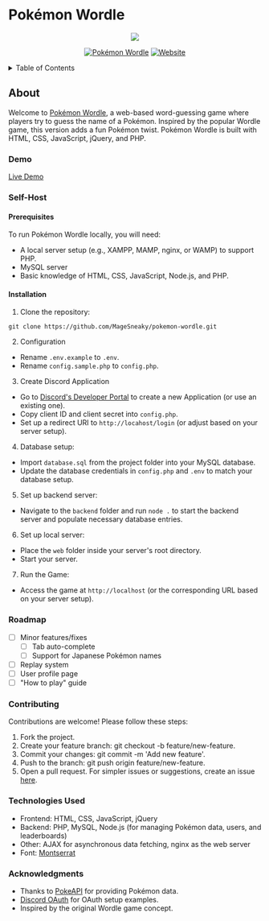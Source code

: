 
# Pokémon Wordle
<p align="center">
  <a href="https://sneaky.pink">
    <img src="https://sneaky.pink/images/pokemonwordlebanner.png"></a>
</p>
<p align="center">
<a href="https://github.com/MageSneaky/pokemon-wordle"><img alt="Pokémon Wordle" src="https://img.shields.io/github/repo-size/MageSneaky/pokemon-wordle?color=pink&label=Repo%20Size&logo=github&style=flat-square"></a>
<a href="https://sneaky.pink"><img alt="Website" src="https://img.shields.io/website?down_color=pink down_message=sneaky.pink&label=Website&up_color=pink&up_message=sneaky.pink&url=https%3A%2F%2Fsneaky.pink"></a>
</p>

<details>
  <summary>Table of Contents</summary>
  <ol>
    <li><a href="#about">About</a></li>
    <li><a href="#demo">Demo</a></li>
    <li><a href="#self-host">Self-Host</a></li>
    <li><a href="#roadmap">Roadmap</a></li>
    <li><a href="#contributing">Contributing</a></li>
    <li><a href="#technologies-used">Technologies Used</a></li>
    <li><a href="#acknowledgments">Acknowledgments</a></li>
  </ol>
</details>

## About
Welcome to [Pokémon Wordle](https://pokemon.sneaky.pink), a web-based word-guessing game where players try to guess the name of a Pokémon. Inspired by the popular Wordle game, this version adds a fun Pokémon twist. Pokémon Wordle is built with HTML, CSS, JavaScript, jQuery, and PHP.

### Demo
[Live Demo](https://pokemon.sneaky.pink)

### Self-Host
#### Prerequisites
To run Pokémon Wordle locally, you will need:
- A local server setup (e.g., XAMPP, MAMP, nginx, or WAMP) to support PHP.
- MySQL server
- Basic knowledge of HTML, CSS, JavaScript, Node.js, and PHP.

#### Installation
1. Clone the repository:
```
git clone https://github.com/MageSneaky/pokemon-wordle.git
```

2. Configuration
- Rename ``.env.example`` to ``.env``.
- Rename ``config.sample.php`` to ``config.php``.

3. Create Discord Application
- Go to [Discord's Developer Portal](https://discord.com/developers/applications) to create a new Application (or use an existing one).
- Copy client ID and client secret into ``config.php``.
- Set up a redirect URI to ``http://locahost/login`` (or adjust based on your server setup).

4. Database setup:
- Import ``database.sql`` from the project folder into your MySQL database.
- Update the database credentials in ``config.php`` and ``.env`` to match your database setup.

5. Set up backend server:
- Navigate to the ``backend`` folder and run ```node .``` to start the backend server and populate necessary database entries.

6. Set up local server:
- Place the ``web`` folder inside your server's root directory.
- Start your server.

7. Run the Game:
- Access the game at ``http://localhost`` (or the corresponding URL based on your server setup).

### Roadmap
- [ ] Minor features/fixes
   - [ ] Tab auto-complete
   - [ ] Support for Japanese Pokémon names
- [ ] Replay system
- [ ] User profile page
- [ ] "How to play" guide

### Contributing
Contributions are welcome! Please follow these steps:
1. Fork the project.
2. Create your feature branch: git checkout -b feature/new-feature.
3. Commit your changes: git commit -m 'Add new feature'.
4. Push to the branch: git push origin feature/new-feature.
5. Open a pull request.
For simpler issues or suggestions, create an issue [here](https://github.com/MageSneaky/pokemon-wordle/issues).

### Technologies Used
- Frontend: HTML, CSS, JavaScript, jQuery
- Backend: PHP, MySQL, Node.js (for managing Pokémon data, users, and leaderboards)
- Other: AJAX for asynchronous data fetching, nginx as the web server
- Font: [Montserrat](https://fonts.google.com/specimen/Montserrat)

### Acknowledgments
- Thanks to [PokeAPI](https://pokeapi.co/) for providing Pokémon data.
- [Discord OAuth](https://github.com/MarkisDev/discordoauth) for OAuth setup examples.
- Inspired by the original Wordle game concept.